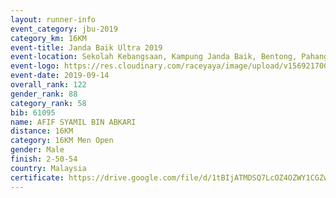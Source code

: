 ```yaml
---
layout: runner-info 
event_category: jbu-2019 
category_km: 16KM 
event-title: Janda Baik Ultra 2019
event-location: Sekolah Kebangsaan, Kampung Janda Baik, Bentong, Pahang, Malaysia 
event-logo: https://res.cloudinary.com/raceyaya/image/upload/v1569217009/logo/janda-baik_vch1pc.jpg 
event-date: 2019-09-14 
overall_rank: 122
gender_rank: 88
category_rank: 58
bib: 61095
name: AFIF SYAMIL BIN ABKARI
distance: 16KM
category: 16KM Men Open
gender: Male
finish: 2-50-54
country: Malaysia
certificate: https://drive.google.com/file/d/1tBIjATMDSQ7LcOZ4OZWY1CGZw5oAeACM/view?usp=sharing
---
```

